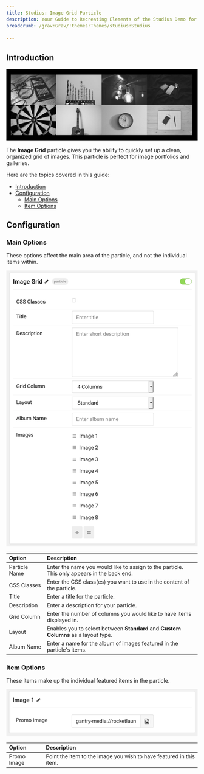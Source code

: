 ```yaml
---
title: Studius: Image Grid Particle
description: Your Guide to Recreating Elements of the Studius Demo for Grav
breadcrumb: /grav:Grav/!themes:Themes/studius:Studius

---
```


## Introduction

![](assets/particle_imagegrid1.png)

The **Image Grid** particle gives you the ability to quickly set up a clean, organized grid of images. This particle is perfect for image portfolios and galleries.

Here are the topics covered in this guide:

- [Introduction](#introduction)
- [Configuration](#configuration)
  - [Main Options](#main-options)
  - [Item Options](#item-options)

## Configuration

### Main Options

These options affect the main area of the particle, and not the individual items within.

![](assets/particle_imagegrid2.png)

| Option        | Description                                                                                 |
| :------------ | :------------------------------------------------------------------------------------------ |
| Particle Name | Enter the name you would like to assign to the particle. This only appears in the back end. |
| CSS Classes   | Enter the CSS class(es) you want to use in the content of the particle.                     |
| Title         | Enter a title for the particle.                                                             |
| Description   | Enter a description for your particle.                                                      |
| Grid Column   | Enter the number of columns you would like to have items displayed in.                      |
| Layout        | Enables you to select between **Standard** and **Custom Columns** as a layout type.         |
| Album Name    | Enter a name for the album of images featured in the particle's items.                      |

### Item Options

These items make up the individual featured items in the particle.

![](assets/particle_imagegrid3.png)

| Option      | Description                                                         |
| :---------- | :------------------------------------------------------------------ |
| Promo Image | Point the item to the image you wish to have featured in this item. |
